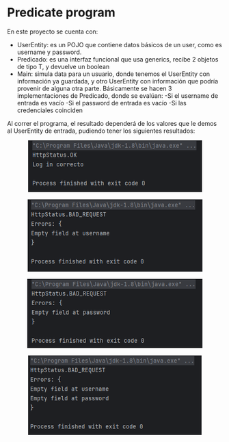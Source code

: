 # Predicate program

En este proyecto se cuenta con:

- UserEntity: es un POJO que contiene datos básicos de un user, como es username y password.
- Predicado: es una interfaz funcional que usa generics, recibe 2 objetos de tipo T, y devuelve un boolean
- Main: simula data para un usuario, donde tenemos el UserEntity con información ya guardada, y otro UserEntity con información que podría provenir de alguna otra parte. Básicamente se hacen 3 implementaciones de Predicado, donde se evalúan:
	-Si el username de entrada es vacío
	-Si el password de entrada es vacío
	-Si las credenciales coinciden 

Al correr el programa, el resultado dependerá de los valores que le demos al UserEntity de entrada, pudiendo tener los siguientes resultados:

<p align="center">
  <img src="https://github.com/AngelYeremiLedesma/AcademiaJava/blob/main/Programas/Semana2/Predicate/Ejecucion1.PNG" alt="Ejecución del código">
</p>

<p align="center">
  <img src="https://github.com/AngelYeremiLedesma/AcademiaJava/blob/main/Programas/Semana2/Predicate/Ejecucion2.PNG" alt="Ejecución del código">
</p>

<p align="center">
  <img src="https://github.com/AngelYeremiLedesma/AcademiaJava/blob/main/Programas/Semana2/Predicate/Ejecucion3.PNG" alt="Ejecución del código">
</p>

<p align="center">
  <img src="https://github.com/AngelYeremiLedesma/AcademiaJava/blob/main/Programas/Semana2/Predicate/Ejecucion4.PNG" alt="Ejecución del código">
</p>
